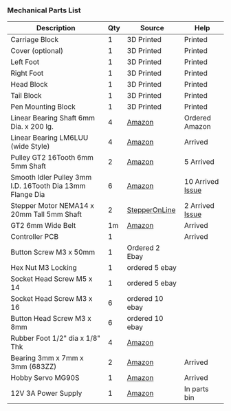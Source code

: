 ### Mechanical Parts List

| Description                                              | Qty  | Source                                                       | Help                                                         |
| -------------------------------------------------------- | ---- | ------------------------------------------------------------ | ------------------------------------------------------------ |
| Carriage Block                                           | 1    | 3D Printed                                                   |  Printed                                                            |
| Cover (optional)                                         | 1    | 3D Printed                                                   |  Printed                                                           |
| Left Foot                                                | 1    | 3D Printed                                                   |  Printed                                                            |
| Right Foot                                               | 1    | 3D Printed                                                   |  Printed                                                            |
| Head Block                                               | 1    | 3D Printed                                                   |  Printed                                                            |
| Tail Block                                               | 1    | 3D Printed                                                   |  Printed                                                            |
| Pen Mounting Block                                       | 1    | 3D Printed                                                   |  Printed                                                            |
| Linear Bearing Shaft 6mm Dia. x 200 lg.                  | 4    | [Amazon](<https://www.amazon.com/ReliaBot-inches-Hardened-Chrome-Plated/dp/B07R16DRVY>) |  Ordered Amazon                                                            |
| Linear Bearing LM6LUU (wide Style)                       | 4    | [Amazon](<https://www.amazon.com/uxcell-LM6LUU-6mmx12mmx35mm-Bushing-Bearing/dp/B01N3MO4FA>) | Arrived                                                            |
| Pulley GT2 16Tooth 6mm 5mm Shaft                         | 2    | [Amazon](<https://www.amazon.com/WINGONEER-Aluminum-Timing-Pulley-Printer/dp/B077YHJHVH>) |  5 Arrived                                                            |
| Smooth Idler Pulley 3mm I.D. 16Tooth Dia 13mm Flange Dia | 6    | [Amazon](<https://www.amazon.com/BALITENSEN-Smooth-Pulley-Toothless-Printer/dp/B077GXV7BJ>) | 10 Arrived [Issue](https://github.com/bdring/midTbot_esp32/issues/3)    |
| Stepper Motor NEMA14 x 20mm Tall 5mm Shaft               | 2    | [StepperOnLine](<https://www.omc-stepperonline.com/nema-14-stepper-motor/nema-14-bipolare-1-8deg-5ncm-7-08oz-in-0-4a-10v-35x35x20mm-4-fili.html>) |  2 Arrived [Issue](<https://github.com/bdring/midTbot_esp32/issues/10>) |
| GT2 6mm Wide Belt                                        | 1m   | [Amazon](<https://www.amazon.com/Mercurry-Meters-timing-Rostock-GT2-6mm/dp/B071K8HYB4>) |   Arrived                                                           |
| Controller PCB                                           | 1    |                                                              |   Arrived                                                           |
| Button Screw M3 x 50mm                                   | 1    | Ordered 2 Ebay                                                             |                                                              |
| Hex Nut M3 Locking                                       | 1    |  ordered 5 ebay                                                            |                                                              |
| Socket Head Screw M5 x 14                                | 1    |   ordered 5 ebay                                                           |                                                              |
| Socket Head Screw M3 x 16                                | 6    | ordered 10 ebay                                                             |                                                              |
| Button Head Screw M3 x 8mm                               | 6    |  ordered 10 ebay                                                            |                                                              |
| Rubber Foot 1/2" dia x 1/8" Thk                          | 4    | [Amazon](<https://www.amazon.com/Self-Stick-Noise-Dampening-Bumpers-12-pieces/dp/B001WAK6DS>) |                                                              |
| Bearing 3mm x 7mm x 3mm (683ZZ)                          | 2    | [Amazon](<https://www.amazon.com/gp/product/B00ZHSR2QU>)     |   Arrived                                                           |
| Hobby Servo MG90S                                        | 1    | [Amazon](https://www.amazon.com/s?k=mg90)                    |   Arrived                                                          |
| 12V 3A Power Supply                                      | 1    | [Amazon](https://www.amazon.com/Adapter-100-240V-Transformers-Switching-Wireless/dp/B073WSWT34) |  In parts bin                                                            |
